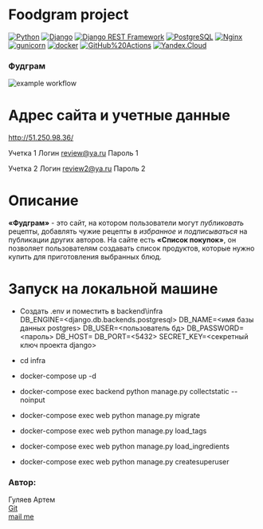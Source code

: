 # **Foodgram project**
[![Python](https://img.shields.io/badge/-Python-464646?style=flat-square&logo=Python)](https://www.python.org/)
[![Django](https://img.shields.io/badge/-Django-464646?style=flat-square&logo=Django)](https://www.djangoproject.com/)
[![Django REST Framework](https://img.shields.io/badge/-Django%20REST%20Framework-464646?style=flat-square&logo=Django%20REST%20Framework)](https://www.django-rest-framework.org/)
[![PostgreSQL](https://img.shields.io/badge/-PostgreSQL-464646?style=flat-square&logo=PostgreSQL)](https://www.postgresql.org/)
[![Nginx](https://img.shields.io/badge/-NGINX-464646?style=flat-square&logo=NGINX)](https://nginx.org/ru/)
[![gunicorn](https://img.shields.io/badge/-gunicorn-464646?style=flat-square&logo=gunicorn)](https://gunicorn.org/)
[![docker](https://img.shields.io/badge/-Docker-464646?style=flat-square&logo=docker)](https://www.docker.com/)
[![GitHub%20Actions](https://img.shields.io/badge/-GitHub%20Actions-464646?style=flat-square&logo=GitHub%20actions)](https://github.com/features/actions)
[![Yandex.Cloud](https://img.shields.io/badge/-Yandex.Cloud-464646?style=flat-square&logo=Yandex.Cloud)](https://cloud.yandex.ru/)
### Фудграм
![example workflow](https://github.com/itsuppartem/foodgram-project-react/actions/workflows/foodgram_workflow.yml/badge.svg)
# Адрес сайта и учетные данные
http://51.250.98.36/

Учетка 1
Логин review@ya.ru
Пароль 1

Учетка 2
Логин review2@ya.ru
Пароль 2
# Описание

**«Фудграм»** - это сайт, на котором пользователи могут _публиковать_ рецепты, добавлять чужие рецепты в _избранное_ и _подписываться_ на публикации других авторов. На сайте есть **«Список покупок»**, он позволяет пользователям создавать список продуктов, которые нужно купить для приготовления выбранных блюд.

# Запуск на локальной машине

- Создать .env  и поместить в backend\infra\
    DB_ENGINE=<django.db.backends.postgresql>
    DB_NAME=<имя базы данных postgres>
    DB_USER=<пользователь бд>
    DB_PASSWORD=<пароль>
    DB_HOST=<db>
    DB_PORT=<5432>
    SECRET_KEY=<секретный ключ проекта django>


- cd infra
- docker-compose up -d
- docker-compose exec backend python manage.py collectstatic --noinput
- docker-compose exec web python manage.py migrate
- docker-compose exec web python manage.py load_tags
- docker-compose exec web python manage.py load_ingredients
- docker-compose exec web python manage.py createsuperuser




### Автор:
Гуляев Артем <br />
[Git](https://github.com/itsuppartem) <br />
[mail me](mailto:itsuppartem@yandex.ru)